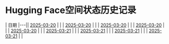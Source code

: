 # Hugging Face空间状态历史记录

| 日期 
|---|| [2025-03-20](https://github.com/OUBIGFA/Spaces-Keeper/commits/83b75ddc6adaddd67f840e40ad83aa74ac8f44cb/docs/index.html) |  |
| [2025-03-20](https://github.com/OUBIGFA/Spaces-Keeper/commits/582b38c76ca66f98e37c36844938c66a5570cdbc/docs/index.html) |  |
| [2025-03-20](https://github.com/OUBIGFA/Spaces-Keeper/commits/128e443360d1eb3b77fc1f5db2f30d345214424a/docs/index.html) |  |
| [2025-03-20](https://github.com/OUBIGFA/Spaces-Keeper/commits/bd5ad921568970c71629240bd73a90c69cbdf618/docs/index.html) |  |
| [2025-03-20](https://github.com/OUBIGFA/Spaces-Keeper/commits/931f30515575e6f63a4f63f4b2dbffd3d989a6c9/docs/index.html) |  |
| [2025-03-21](https://github.com/OUBIGFA/Spaces-Keeper/commits/f139096bece7ead556c81283c5abc9a74f8b40b3/docs/index.html) |  |
| [2025-03-21](https://github.com/OUBIGFA/Spaces-Keeper/commits/2b4a5efb3f2b1b4bdf63613f34dca1e593ab3b82/docs/index.html) |  |
| [2025-03-21](https://github.com/OUBIGFA/Spaces-Keeper/commits/34c27ac41c5c2eef049399bb02dbe64545aa8e2e/docs/index.html) |  |
| [2025-03-21](https://github.com/OUBIGFA/Spaces-Keeper/commits/bfca4eb739125f5ddb9f7f2d3039d33ee5de64a5/docs/index.html) |  |
